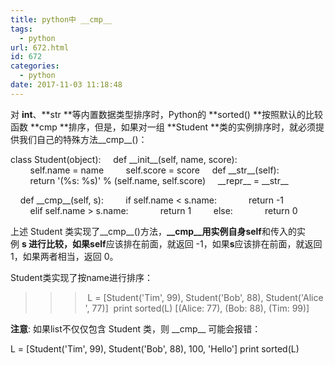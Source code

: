 ```yaml
---
title: python中 __cmp__
tags:
  - python
url: 672.html
id: 672
categories:
  - python
date: 2017-11-03 11:18:48
---
```


对 **int**、**str **等内置数据类型排序时，Python的 **sorted() **按照默认的比较函数 **cmp **排序，但是，如果对一组 **Student **类的实例排序时，就必须提供我们自己的特殊方法\_\_cmp\_\_()：

class Student(object):
    def \_\_init\_\_(self, name, score):
        self.name = name
        self.score = score
    def \_\_str\_\_(self):
        return '(%s: %s)' % (self.name, self.score)
    \_\_repr\_\_ = \_\_str\_\_

    def \_\_cmp\_\_(self, s):
        if self.name < s.name:
            return -1
        elif self.name > s.name:
            return 1
        else:
            return 0

上述 Student 类实现了\_\_cmp\_\_()方法，**\_\_cmp\_\_**用实例自身**self**和传入的实例 **s **进行比较，如果**self**应该排在前面，就返回 -1，如果**s**应该排在前面，就返回1，如果两者相当，返回 0。

Student类实现了按name进行排序：

>>> L = \[Student('Tim', 99), Student('Bob', 88), Student('Alice', 77)\]
>>> print sorted(L)
\[(Alice: 77), (Bob: 88), (Tim: 99)\]

**注意**: 如果list不仅仅包含 Student 类，则 \_\_cmp\_\_ 可能会报错：

L = \[Student('Tim', 99), Student('Bob', 88), 100, 'Hello'\]
print sorted(L)